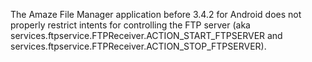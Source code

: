 The Amaze File Manager application before 3.4.2 for Android does not properly restrict intents for controlling the FTP server (aka services.ftpservice.FTPReceiver.ACTION_START_FTPSERVER and services.ftpservice.FTPReceiver.ACTION_STOP_FTPSERVER).